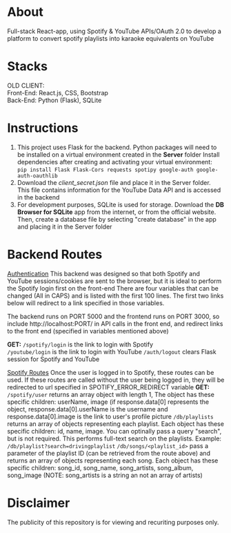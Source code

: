 # About
Full-stack React-app, using Spotify & YouTube APIs/OAuth 2.0 to develop a platform to convert spotify playlists into karaoke equivalents on YouTube

# Stacks
OLD CLIENT:<br>
Front-End: React.js, CSS, Bootstrap <br>
Back-End: Python (Flask), SQLite

# Instructions
1. This project uses Flask for the backend. Python packages will need to be installed on a virtual environment created in the **Server** folder
   Install dependencies after creating and activating your virtual environment: <br>```pip install Flask Flask-Cors requests spotipy google-auth google-auth-oauthlib```
2. Download the _client_secret.json_ file and place it in the Server folder. This file contains information for the YouTube Data API and is accessed in the backend
3. For development purposes, SQLite is used for storage. Download the **DB Browser for SQLite** app from the internet, or from the official website. Then, create a database file by selecting "create database" in the app and placing it in the Server folder

# Backend Routes
<ins>Authentication</ins>
This backend was designed so that both Spotify and YouTube sessions/cookies are sent to the browser, but it is ideal to perform the Spotify login first on the front-end
There are four variables that can be changed (All in CAPS) and is listed with the first 100 lines. The first two links below will redirect to a link specified in those variables.

The backend runs on PORT 5000 and the frontend runs on PORT 3000, so include http://localhost:PORT/ in API calls in the front end, and redirect links to the front end (specified in variables mentioned above)

**GET:**
```/spotify/login``` is the link to login with Spotify<br>
```/youtube/login``` is the link to login with YouTube
```/auth/logout``` clears Flask session for Spotify and YouTube

<ins>Spotify Routes</ins>
Once the user is logged in to Spotify, these routes can be used. If these routes are called without the user being logged in, they will be redirected to url specified in SPOTIFY_ERROR_REDIRECT variable
**GET:**
```/spotify/user``` returns an array object with length 1, The object has these specific children: userName, image 
(if response.data[0] represents the object, response.data[0].userName is the username and response.data[0].image is the link to user's profile picture
```/db/playlists``` returns an array of objects representing each playlist. Each object has these specific children: id, name, image. 
   You can optinally pass a query "search", but is not required. This performs full-text search on the playlists. Example: ```/db/playlist?search=drivingplaylist```
```/db/songs/<playlist_id>``` pass a parameter of the playlist ID (can be retrieved from the route above) and returns an array of objects representing each song. Each object has these specific children: song_id, song_name, song_artists, song_album, song_image (NOTE: song_artists is a string an not an array of artists)










# Disclaimer
The publicity of this repository is for viewing and recuriting purposes only.
